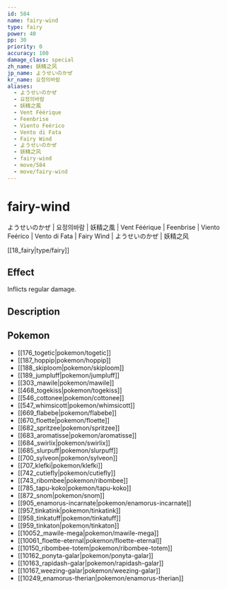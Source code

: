 ```yaml
---
id: 584
name: fairy-wind
type: fairy
power: 40
pp: 30
priority: 0
accuracy: 100
damage_class: special
zh_name: 妖精之风
jp_name: ようせいのかぜ
kr_name: 요정의바람
aliases:
  - ようせいのかぜ
  - 요정의바람
  - 妖精之風
  - Vent Féérique
  - Feenbrise
  - Viento Feérico
  - Vento di Fata
  - Fairy Wind
  - ようせいのかぜ
  - 妖精之风
  - fairy-wind
  - move/584
  - move/fairy-wind
---
```

# fairy-wind
    
ようせいのかぜ | 요정의바람 | 妖精之風 | Vent Féérique | Feenbrise | Viento Feérico | Vento di Fata | Fairy Wind | ようせいのかぜ | 妖精之风

[[18_fairy|type/fairy]]

## Effect

Inflicts regular damage.

## Description



## Pokemon

- [[176_togetic|pokemon/togetic]]
- [[187_hoppip|pokemon/hoppip]]
- [[188_skiploom|pokemon/skiploom]]
- [[189_jumpluff|pokemon/jumpluff]]
- [[303_mawile|pokemon/mawile]]
- [[468_togekiss|pokemon/togekiss]]
- [[546_cottonee|pokemon/cottonee]]
- [[547_whimsicott|pokemon/whimsicott]]
- [[669_flabebe|pokemon/flabebe]]
- [[670_floette|pokemon/floette]]
- [[682_spritzee|pokemon/spritzee]]
- [[683_aromatisse|pokemon/aromatisse]]
- [[684_swirlix|pokemon/swirlix]]
- [[685_slurpuff|pokemon/slurpuff]]
- [[700_sylveon|pokemon/sylveon]]
- [[707_klefki|pokemon/klefki]]
- [[742_cutiefly|pokemon/cutiefly]]
- [[743_ribombee|pokemon/ribombee]]
- [[785_tapu-koko|pokemon/tapu-koko]]
- [[872_snom|pokemon/snom]]
- [[905_enamorus-incarnate|pokemon/enamorus-incarnate]]
- [[957_tinkatink|pokemon/tinkatink]]
- [[958_tinkatuff|pokemon/tinkatuff]]
- [[959_tinkaton|pokemon/tinkaton]]
- [[10052_mawile-mega|pokemon/mawile-mega]]
- [[10061_floette-eternal|pokemon/floette-eternal]]
- [[10150_ribombee-totem|pokemon/ribombee-totem]]
- [[10162_ponyta-galar|pokemon/ponyta-galar]]
- [[10163_rapidash-galar|pokemon/rapidash-galar]]
- [[10167_weezing-galar|pokemon/weezing-galar]]
- [[10249_enamorus-therian|pokemon/enamorus-therian]]

